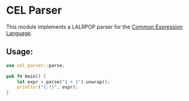 # CEL Parser

This module implements a LALRPOP parser for the [Common Expression Language](https://github.com/google/cel-spec).

## Usage:

```rust
use cel_parser::parse;

pub fn main() {
    let expr = parse("1 + 1").unwrap();
    println!("{:?}", expr);
}
```

